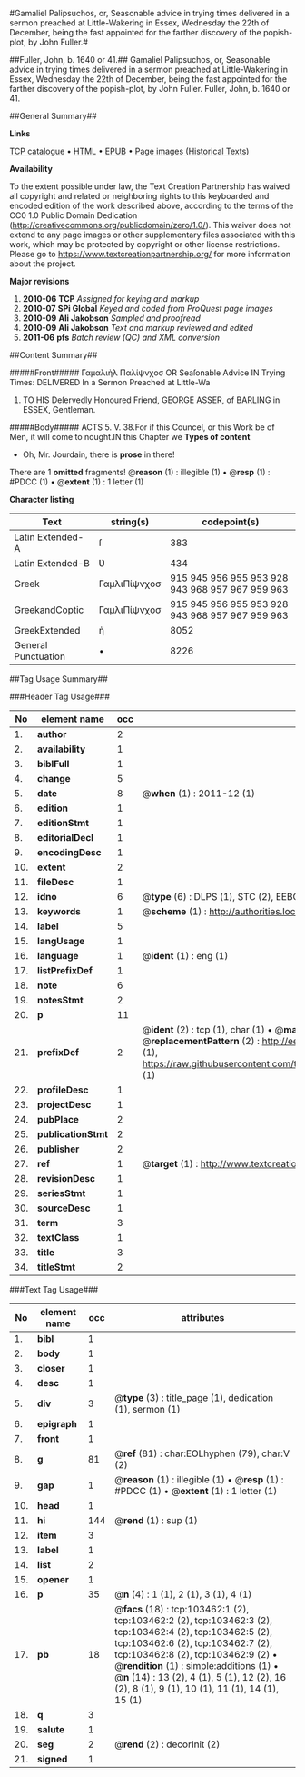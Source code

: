 #Gamaliel Palipsuchos, or, Seasonable advice in trying times delivered in a sermon preached at Little-Wakering in Essex, Wednesday the 22th of December, being the fast appointed for the farther discovery of the popish-plot, by John Fuller.#

##Fuller, John, b. 1640 or 41.##
Gamaliel Palipsuchos, or, Seasonable advice in trying times delivered in a sermon preached at Little-Wakering in Essex, Wednesday the 22th of December, being the fast appointed for the farther discovery of the popish-plot, by John Fuller.
Fuller, John, b. 1640 or 41.

##General Summary##

**Links**

[TCP catalogue](http://www.ota.ox.ac.uk/tcp/)  • 
[HTML](http://tei.it.ox.ac.uk/tcp/Texts-HTML/free/A40/A40637.html)  • 
[EPUB](http://tei.it.ox.ac.uk/tcp/Texts-EPUB/free/A40/A40637.epub) • 
[Page images (Historical Texts)](https://historicaltexts.jisc.ac.uk/eebo-15347639e)

**Availability**

To the extent possible under law, the Text Creation Partnership has waived all copyright and related or neighboring rights to this keyboarded and encoded edition of the work described above, according to the terms of the CC0 1.0 Public Domain Dedication (http://creativecommons.org/publicdomain/zero/1.0/). This waiver does not extend to any page images or other supplementary files associated with this work, which may be protected by copyright or other license restrictions. Please go to https://www.textcreationpartnership.org/ for more information about the project.

**Major revisions**

1. __2010-06__ __TCP__ *Assigned for keying and markup*
1. __2010-07__ __SPi Global__ *Keyed and coded from ProQuest page images*
1. __2010-09__ __Ali Jakobson__ *Sampled and proofread*
1. __2010-09__ __Ali Jakobson__ *Text and markup reviewed and edited*
1. __2011-06__ __pfs__ *Batch review (QC) and XML conversion*

##Content Summary##

#####Front#####
Γαμαλιὴλ Παλίψνχοσ OR Seaſonable Advice IN Trying Times: DELIVERED In a Sermon Preached at Little-Wa
1. TO HIS Deſervedly Honoured Friend, GEORGE ASSER, of BARLING in ESSEX, Gentleman.

#####Body#####
ACTS 5. V. 38.For if this Councel, or this Work be of Men, it will come to nought.IN this Chapter we
**Types of content**

  * Oh, Mr. Jourdain, there is **prose** in there!

There are 1 **omitted** fragments! 
 @__reason__ (1) : illegible (1)  •  @__resp__ (1) : #PDCC (1)  •  @__extent__ (1) : 1 letter (1)

**Character listing**


|Text|string(s)|codepoint(s)|
|---|---|---|
|Latin Extended-A|ſ|383|
|Latin Extended-B|Ʋ|434|
|Greek|ΓαμλιΠίψνχοσ|915 945 956 955 953 928 943 968 957 967 959 963|
|GreekandCoptic|ΓαμλιΠίψνχοσ|915 945 956 955 953 928 943 968 957 967 959 963|
|GreekExtended|ὴ|8052|
|General Punctuation|•|8226|

##Tag Usage Summary##

###Header Tag Usage###

|No|element name|occ|attributes|
|---|---|---|---|
|1.|__author__|2||
|2.|__availability__|1||
|3.|__biblFull__|1||
|4.|__change__|5||
|5.|__date__|8| @__when__ (1) : 2011-12 (1)|
|6.|__edition__|1||
|7.|__editionStmt__|1||
|8.|__editorialDecl__|1||
|9.|__encodingDesc__|1||
|10.|__extent__|2||
|11.|__fileDesc__|1||
|12.|__idno__|6| @__type__ (6) : DLPS (1), STC (2), EEBO-CITATION (1), OCLC (1), VID (1)|
|13.|__keywords__|1| @__scheme__ (1) : http://authorities.loc.gov/ (1)|
|14.|__label__|5||
|15.|__langUsage__|1||
|16.|__language__|1| @__ident__ (1) : eng (1)|
|17.|__listPrefixDef__|1||
|18.|__note__|6||
|19.|__notesStmt__|2||
|20.|__p__|11||
|21.|__prefixDef__|2| @__ident__ (2) : tcp (1), char (1)  •  @__matchPattern__ (2) : ([0-9\-]+):([0-9IVX]+) (1), (.+) (1)  •  @__replacementPattern__ (2) : http://eebo.chadwyck.com/downloadtiff?vid=$1&page=$2 (1), https://raw.githubusercontent.com/textcreationpartnership/Texts/master/tcpchars.xml#$1 (1)|
|22.|__profileDesc__|1||
|23.|__projectDesc__|1||
|24.|__pubPlace__|2||
|25.|__publicationStmt__|2||
|26.|__publisher__|2||
|27.|__ref__|1| @__target__ (1) : http://www.textcreationpartnership.org/docs/. (1)|
|28.|__revisionDesc__|1||
|29.|__seriesStmt__|1||
|30.|__sourceDesc__|1||
|31.|__term__|3||
|32.|__textClass__|1||
|33.|__title__|3||
|34.|__titleStmt__|2||


###Text Tag Usage###

|No|element name|occ|attributes|
|---|---|---|---|
|1.|__bibl__|1||
|2.|__body__|1||
|3.|__closer__|1||
|4.|__desc__|1||
|5.|__div__|3| @__type__ (3) : title_page (1), dedication (1), sermon (1)|
|6.|__epigraph__|1||
|7.|__front__|1||
|8.|__g__|81| @__ref__ (81) : char:EOLhyphen (79), char:V (2)|
|9.|__gap__|1| @__reason__ (1) : illegible (1)  •  @__resp__ (1) : #PDCC (1)  •  @__extent__ (1) : 1 letter (1)|
|10.|__head__|1||
|11.|__hi__|144| @__rend__ (1) : sup (1)|
|12.|__item__|3||
|13.|__label__|1||
|14.|__list__|2||
|15.|__opener__|1||
|16.|__p__|35| @__n__ (4) : 1 (1), 2 (1), 3 (1), 4 (1)|
|17.|__pb__|18| @__facs__ (18) : tcp:103462:1 (2), tcp:103462:2 (2), tcp:103462:3 (2), tcp:103462:4 (2), tcp:103462:5 (2), tcp:103462:6 (2), tcp:103462:7 (2), tcp:103462:8 (2), tcp:103462:9 (2)  •  @__rendition__ (1) : simple:additions (1)  •  @__n__ (14) : 13 (2), 4 (1), 5 (1), 12 (2), 16 (2), 8 (1), 9 (1), 10 (1), 11 (1), 14 (1), 15 (1)|
|18.|__q__|3||
|19.|__salute__|1||
|20.|__seg__|2| @__rend__ (2) : decorInit (2)|
|21.|__signed__|1||
